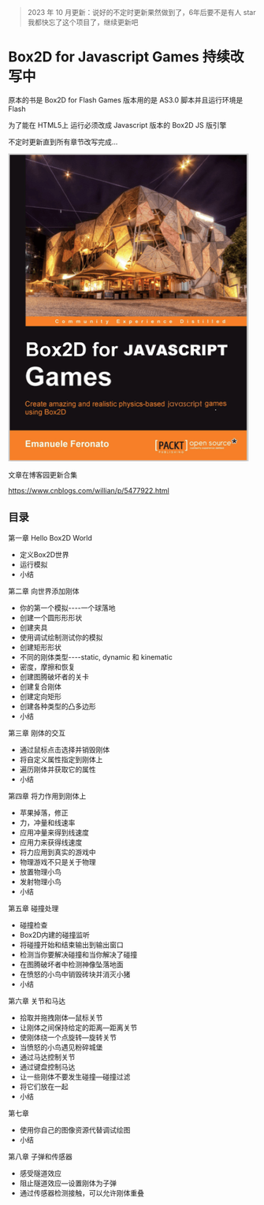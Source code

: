 
> 2023 年 10 月更新：说好的不定时更新果然做到了，6年后要不是有人 star 我都快忘了这个项目了，继续更新吧

# Box2D for Javascript Games 持续改写中

原本的书是 Box2D for Flash Games 版本用的是 AS3.0 脚本并且运行环境是 Flash

为了能在 HTML5上 运行必须改成 Javascript 版本的 Box2D JS 版引擎

不定时更新直到所有章节改写完成...

![image](https://github.com/willian12345/Box2D-for-Javascript-Games/blob/master/img/cover.png?raw=true)


文章在博客园更新合集

https://www.cnblogs.com/willian/p/5477922.html

## 目录

第一章 Hello Box2D World
- 定义Box2D世界
- 运行模拟
- 小结

第二章 向世界添加刚体
- 你的第一个模拟----一个球落地
- 创建一个圆形形形状
- 创建夹具
- 使用调试绘制测试你的模拟
- 创建矩形形状
- 不同的刚体类型----static, dynamic 和 kinematic
- 密度，摩擦和恢复
- 创建图腾破坏者的关卡
- 创建复合刚体
- 创建定向矩形
- 创建各种类型的凸多边形
- 小结

第三章 刚体的交互

- 通过鼠标点击选择并销毁刚体
- 将自定义属性指定到刚体上
- 遍历刚体并获取它的属性
- 小结

第四章 将力作用到刚体上

- 苹果掉落，修正
- 力，冲量和线速率
- 应用冲量来得到线速度
- 应用力来获得线速度
- 将力应用到真实的游戏中
- 物理游戏不只是关于物理
- 放置物理小鸟
- 发射物理小鸟
- 小结

第五章 碰撞处理

- 碰撞检查
- Box2D内建的碰撞监听
- 将碰撞开始和结束输出到输出窗口
- 检测当你要解决碰撞和当你解决了碰撞
- 在图腾破坏者中检测神像坠落地面
- 在愤怒的小鸟中销毁砖块并消灭小猪
- 小结

第六章 关节和马达

- 拾取并拖拽刚体—鼠标关节
- 让刚体之间保持给定的距离—距离关节
- 使刚体绕一个点旋转—旋转关节
- 当愤怒的小鸟遇见粉碎城堡
- 通过马达控制关节
- 通过键盘控制马达
- 让一些刚体不要发生碰撞—碰撞过滤
- 将它们放在一起
- 小结

第七章
- 使用你自己的图像资源代替调试绘图
- 小结

第八章 子弹和传感器

- 感受隧道效应
- 阻止隧道效应—设置刚体为子弹
- 通过传感器检测接触，可以允许刚体重叠
